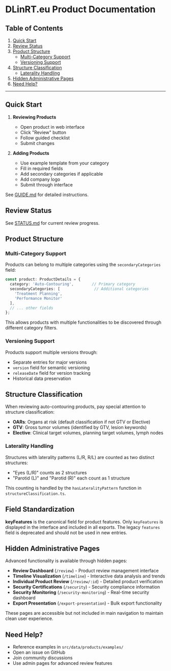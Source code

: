 # DLinRT.eu Product Documentation

## Table of Contents

1. [Quick Start](#quick-start)
2. [Review Status](#review-status)
3. [Product Structure](#product-structure)
   - [Multi-Category Support](#multi-category-support)
   - [Versioning Support](#versioning-support)
4. [Structure Classification](#structure-classification)
   - [Laterality Handling](#laterality-handling)
5. [Hidden Administrative Pages](#hidden-administrative-pages)
6. [Need Help?](#need-help)

---

## Quick Start

1. **Reviewing Products**
   - Open product in web interface
   - Click "Review" button
   - Follow guided checklist
   - Submit changes

2. **Adding Products**
   - Use example template from your category
   - Fill in required fields
   - Add secondary categories if applicable
   - Add company logo
   - Submit through interface

See [GUIDE.md](./GUIDE.md) for detailed instructions.

## Review Status

See [STATUS.md](./STATUS.md) for current review progress.

## Product Structure

### Multi-Category Support

Products can belong to multiple categories using the `secondaryCategories` field:

```typescript
const product: ProductDetails = {
  category: 'Auto-Contouring',        // Primary category
  secondaryCategories: [               // Additional categories
    'Treatment Planning',
    'Performance Monitor'
  ],
  // ... other fields
};
```

This allows products with multiple functionalities to be discovered through different category filters.

### Versioning Support

Products support multiple versions through:
- Separate entries for major versions
- `version` field for semantic versioning
- `releaseDate` field for version tracking
- Historical data preservation

## Structure Classification

When reviewing auto-contouring products, pay special attention to structure classification:

- **OARs**: Organs at risk (default classification if not GTV or Elective)
- **GTV**: Gross tumor volumes (identified by GTV, lesion keywords)
- **Elective**: Clinical target volumes, planning target volumes, lymph nodes

### Laterality Handling

Structures with laterality patterns (L/R, R/L) are counted as two distinct structures:
- "Eyes (L/R)" counts as 2 structures
- "Parotid (L)" and "Parotid (R)" each count as 1 structure

This counting is handled by the `hasLateralityPattern` function in `structureClassification.ts`.

## Field Standardization

**keyFeatures** is the canonical field for product features. Only `keyFeatures` is displayed in the interface and included in all exports. The legacy `features` field is deprecated and should not be used in new entries.

## Hidden Administrative Pages

Advanced functionality is available through hidden pages:

- **Review Dashboard** (`/review`) - Product review management interface
- **Timeline Visualization** (`/timeline`) - Interactive data analysis and trends
- **Individual Product Review** (`/review/:id`) - Detailed product verification
- **Security Certifications** (`/security`) - Security compliance information
- **Security Monitoring** (`/security-monitoring`) - Real-time security dashboard
- **Export Presentation** (`/export-presentation`) - Bulk export functionality

These pages are accessible but not included in main navigation to maintain clean user experience.

## Need Help?

- Reference examples in `src/data/products/examples/`
- Open an issue on GitHub
- Join community discussions
- Use admin pages for advanced review features
